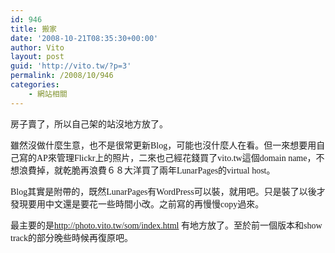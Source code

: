 ```yaml
---
id: 946
title: 搬家
date: '2008-10-21T08:35:30+00:00'
author: Vito
layout: post
guid: 'http://vito.tw/?p=3'
permalink: /2008/10/946
categories:
    - 網站相關
---
```


房子賣了，所以自己架的站沒地方放了。

<span style="font-family: PMingLiU;">雖然沒做什麼生意，也不是很常更新</span><span style="font-family: Calibri;">Blog</span><span style="font-family: PMingLiU;">，可能也沒什麼人在看。但一來想要用自己寫的</span><span style="font-family: Calibri;">AP</span><span style="font-family: PMingLiU;">來管理</span><span style="font-family: Calibri;">Flickr</span><span style="font-family: PMingLiU;">上的照片，二來也己經花錢買了</span><span style="font-family: Calibri;">vito.tw</span><span style="font-family: PMingLiU;">這個</span><span style="font-family: Calibri;">domain name</span><span style="font-family: PMingLiU;">，不想浪費掉，就乾脆再浪費６８大洋買了兩年</span><span style="font-family: Calibri;">LunarPages</span><span style="font-family: PMingLiU;">的</span><span style="font-family: Calibri;">virtual host</span><span style="font-family: PMingLiU;">。</span>

<span style="font-family: Calibri;">Blog</span><span style="font-family: PMingLiU;">其實是附帶的，既然</span><span style="font-family: Calibri;">LunarPages</span><span style="font-family: PMingLiU;">有</span><span style="font-family: Calibri;">WordPress</span><span style="font-family: PMingLiU;">可以裝，就用吧。只是裝了以後才發現要用中文還是要花一些時間小改。之前寫的再慢慢</span><span style="font-family: Calibri;">copy</span><span style="font-family: PMingLiU;">過來。</span>

<span style="font-family: PMingLiU;">最主要的是</span>[<span style="font-family: Calibri;">http://photo.vito.tw/som/index.html</span>](http://photo.vito.tw/som/index.html)<span style="font-family: Calibri;"> </span><span style="font-family: PMingLiU;">有地方放了。至於前一個版本和</span><span style="font-family: Calibri;">show track</span><span style="font-family: PMingLiU;">的部分晚些時候再復原吧。</span>